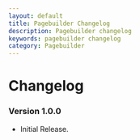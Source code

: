 ```yaml
---
layout: default
title: Pagebuilder Changelog
description: Pagebuilder changelog
keywords: pagebuilder changelog
category: Pagebuilder
---
```


# Changelog

### Version 1.0.0

 -  Initial Release.
